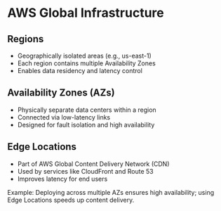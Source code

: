 # AWS Global Infrastructure

## Regions
- Geographically isolated areas (e.g., us-east-1)
- Each region contains multiple Availability Zones
- Enables data residency and latency control

## Availability Zones (AZs)
- Physically separate data centers within a region
- Connected via low-latency links
- Designed for fault isolation and high availability

## Edge Locations
- Part of AWS Global Content Delivery Network (CDN)
- Used by services like CloudFront and Route 53
- Improves latency for end users

 Example: Deploying across multiple AZs ensures high availability; using Edge Locations speeds up content delivery.